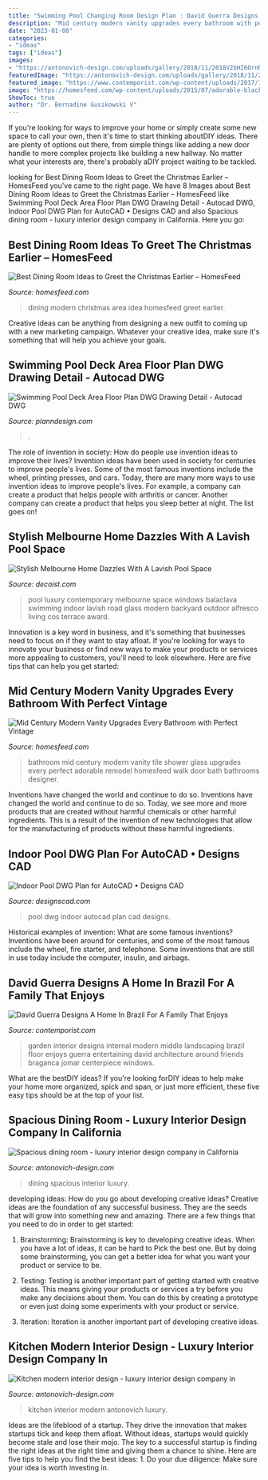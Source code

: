 ```yaml
---
title: "Swimming Pool Changing Room Design Plan : David Guerra Designs A Home In Brazil For A Family That Enjoys"
description: "Mid century modern vanity upgrades every bathroom with perfect vintage"
date: "2023-01-08"
categories:
- "ideas"
tags: ["ideas"]
images:
- "https://antonovich-design.com/uploads/gallery/2018/11/2018V2bHI6OrnNFd.jpg"
featuredImage: "https://antonovich-design.com/uploads/gallery/2018/11/2018V2bHI6OrnNFd.jpg"
featured_image: "https://www.contemporist.com/wp-content/uploads/2017/12/interior-garden-landscaping-181217-1245-10-800x1097.jpg"
image: "https://homesfeed.com/wp-content/uploads/2015/07/adorable-black-tile-bathroom-design-with-walk-in-shower-and-adorable-white-small-mid-century-modern-vanity-with-white-door.jpg"
ShowToc: true
author: "Dr. Bernadine Gusikowski V"
---
```



If you're looking for ways to improve your home or simply create some new space to call your own, then it's time to start thinking aboutDIY ideas. There are plenty of options out there, from simple things like adding a new door handle to more complex projects like building a new hallway. No matter what your interests are, there's probably aDIY project waiting to be tackled.

	

		
looking for Best Dining Room Ideas to Greet the Christmas Earlier – HomesFeed you've came to the right page. We have 8 Images about Best Dining Room Ideas to Greet the Christmas Earlier – HomesFeed like Swimming Pool Deck Area Floor Plan DWG Drawing Detail - Autocad DWG, Indoor Pool DWG Plan for AutoCAD • Designs CAD and also Spacious dining room - luxury interior design company in California. Here you go:
		
    
## Best Dining Room Ideas To Greet The Christmas Earlier – HomesFeed

<img loading=lazy src="http://homesfeed.com/wp-content/uploads/2015/11/gorgeous-modern-dining-room-idea-with-awesome-wall-palette-and-ope-plan-and-orange-and-black-chairs-and-indoor-plant-and-creamy-area-rug.jpg" onerror="this.onerror=null;this.src='https://tse2.mm.bing.net/th?id=OIP.oy6H6OzcbVNNcpzZC6yY-wHaJ4&amp;pid=15.1';" alt="Best Dining Room Ideas to Greet the Christmas Earlier – HomesFeed">

_Source: homesfeed.com_

>dining modern christmas area idea homesfeed greet earlier. 

	

Creative ideas can be anything from designing a new outfit to coming up with a new marketing campaign. Whatever your creative idea, make sure it's something that will help you achieve your goals.

    
## Swimming Pool Deck Area Floor Plan DWG Drawing Detail - Autocad DWG

<img loading=lazy src="http://www.planndesign.com/sites/default/files/styles/1200x620/public/2020/06/swimming-pool-deck-area-floor-plan-dwg-drawing-detail.jpg?itok=SwpHL-LJ" onerror="this.onerror=null;this.src='https://tse1.mm.bing.net/th?id=OIP.eqrO8ZYtYCDM0zVTQhNqfAHaD0&amp;pid=15.1';" alt="Swimming Pool Deck Area Floor Plan DWG Drawing Detail - Autocad DWG">

_Source: planndesign.com_

>. 

	

The role of invention in society: How do people use invention ideas to improve their lives?
Invention ideas have been used in society for centuries to improve people's lives. Some of the most famous inventions include the wheel, printing presses, and cars. Today, there are many more ways to use invention ideas to improve people's lives. For example, a company can create a product that helps people with arthritis or cancer. Another company can create a product that helps you sleep better at night. The list goes on!

    
## Stylish Melbourne Home Dazzles With A Lavish Pool Space

<img loading=lazy src="http://cdn.decoist.com/wp-content/uploads/2013/09/Glass-windows-give-a-view-of-the-indoors.jpg" onerror="this.onerror=null;this.src='https://tse3.mm.bing.net/th?id=OIP.fPN2lk_SNakynxrxiOz5LwHaE7&amp;pid=15.1';" alt="Stylish Melbourne Home Dazzles With A Lavish Pool Space">

_Source: decoist.com_

>pool luxury contemporary melbourne space windows balaclava swimming indoor lavish road glass modern backyard outdoor alfresco living cos terrace award. 

	

Innovation is a key word in business, and it's something that businesses need to focus on if they want to stay afloat. If you're looking for ways to innovate your business or find new ways to make your products or services more appealing to customers, you'll need to look elsewhere. Here are five tips that can help you get started: 

    
## Mid Century Modern Vanity Upgrades Every Bathroom With Perfect Vintage

<img loading=lazy src="https://homesfeed.com/wp-content/uploads/2015/07/adorable-black-tile-bathroom-design-with-walk-in-shower-and-adorable-white-small-mid-century-modern-vanity-with-white-door.jpg" onerror="this.onerror=null;this.src='https://tse4.mm.bing.net/th?id=OIP.JvoYPgh1XBc3AumDOzlh2AHaJ4&amp;pid=15.1';" alt="Mid Century Modern Vanity Upgrades Every Bathroom with Perfect Vintage">

_Source: homesfeed.com_

>bathroom mid century modern vanity tile shower glass upgrades every perfect adorable remodel homesfeed walk door bath bathrooms designer. 

	

Inventions have changed the world and continue to do so.
Inventions have changed the world and continue to do so. Today, we see more and more products that are created without harmful chemicals or other harmful ingredients. This is a result of the invention of new technologies that allow for the manufacturing of products without these harmful ingredients.

    
## Indoor Pool DWG Plan For AutoCAD • Designs CAD

<img loading=lazy src="https://designscad.com/wp-content/uploads/2017/01/indoor_pool_dwg_plan_for_autocad_16990.gif" onerror="this.onerror=null;this.src='https://tse4.mm.bing.net/th?id=OIP.75oaGPxEmNTJ4C0CU9xjqAHaE4&amp;pid=15.1';" alt="Indoor Pool DWG Plan for AutoCAD • Designs CAD">

_Source: designscad.com_

>pool dwg indoor autocad plan cad designs. 

	

Historical examples of invention: What are some famous inventions?
Inventions have been around for centuries, and some of the most famous include the wheel, fire starter, and telephone. Some inventions that are still in use today include the computer, insulin, and airbags.

    
## David Guerra Designs A Home In Brazil For A Family That Enjoys

<img loading=lazy src="https://www.contemporist.com/wp-content/uploads/2017/12/interior-garden-landscaping-181217-1245-10-800x1097.jpg" onerror="this.onerror=null;this.src='https://tse1.mm.bing.net/th?id=OIP.xlgTrkI0QyzEKAQ1PTGI5AHaKJ&amp;pid=15.1';" alt="David Guerra Designs A Home In Brazil For A Family That Enjoys">

_Source: contemporist.com_

>garden interior designs internal modern middle landscaping brazil floor enjoys guerra entertaining david architecture around friends braganca jomar centerpiece windows. 

	

What are the bestDIY ideas?
If you're looking forDIY ideas to help make your home more organized, spick and span, or just more efficient, these five easy tips should be at the top of your list.

    
## Spacious Dining Room - Luxury Interior Design Company In California

<img loading=lazy src="https://antonovich-design.com/uploads/gallery/2018/11/2018V2bHI6OrnNFd.jpg" onerror="this.onerror=null;this.src='https://tse4.mm.bing.net/th?id=OIP.Lm9u3aKWEkBTvjNZc87DUgHaFj&amp;pid=15.1';" alt="Spacious dining room - luxury interior design company in California">

_Source: antonovich-design.com_

>dining spacious interior luxury. 

	

developing ideas: How do you go about developing creative ideas?
Creative ideas are the foundation of any successful business. They are the seeds that will grow into something new and amazing. There are a few things that you need to do in order to get started:
1. Brainstorming: Brainstorming is key to developing creative ideas. When you have a lot of ideas, it can be hard to Pick the best one. But by doing some brainstorming, you can get a better idea for what you want your product or service to be.

2. Testing: Testing is another important part of getting started with creative ideas. This means giving your products or services a try before you make any decisions about them. You can do this by creating a prototype or even just doing some experiments with your product or service.

3. Iteration: Iteration is another important part of developing creative ideas.

    
## Kitchen Modern Interior Design - Luxury Interior Design Company In

<img loading=lazy src="https://antonovich-design.com/uploads/gallery/2018/11/2018X2s0FFSy8NR3.jpg" onerror="this.onerror=null;this.src='https://tse3.mm.bing.net/th?id=OIP.Vq-CjzoOz_EcDA59IEDGiwHaGH&amp;pid=15.1';" alt="Kitchen modern interior design - luxury interior design company in">

_Source: antonovich-design.com_

>kitchen interior modern antonovich luxury. 

	

Ideas are the lifeblood of a startup. They drive the innovation that makes startups tick and keep them afloat. Without ideas, startups would quickly become stale and lose their mojo. The key to a successful startup is finding the right ideas at the right time and giving them a chance to shine. Here are five tips to help you find the best ideas: 1. Do your due diligence: Make sure your idea is worth investing in.

